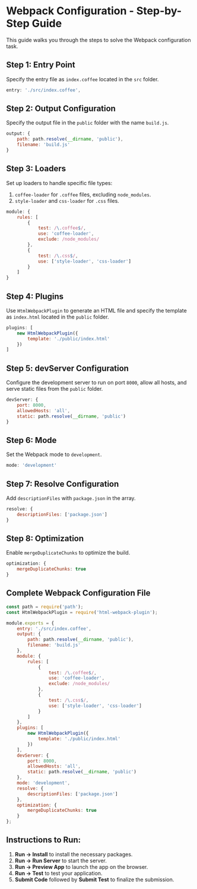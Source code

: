 
# Webpack Configuration - Step-by-Step Guide

This guide walks you through the steps to solve the Webpack configuration task.

## Step 1: Entry Point
Specify the entry file as `index.coffee` located in the `src` folder.

```js
entry: './src/index.coffee',
```

## Step 2: Output Configuration
Specify the output file in the `public` folder with the name `build.js`.

```js
output: {
    path: path.resolve(__dirname, 'public'),
    filename: 'build.js'
}
```

## Step 3: Loaders
Set up loaders to handle specific file types:
1. `coffee-loader` for `.coffee` files, excluding `node_modules`.
2. `style-loader` and `css-loader` for `.css` files.

```js
module: {
    rules: [
        {
            test: /\.coffee$/,
            use: 'coffee-loader',
            exclude: /node_modules/
        },
        {
            test: /\.css$/,
            use: ['style-loader', 'css-loader']
        }
    ]
}
```

## Step 4: Plugins
Use `HtmlWebpackPlugin` to generate an HTML file and specify the template as `index.html` located in the `public` folder.

```js
plugins: [
    new HtmlWebpackPlugin({
        template: './public/index.html'
    })
]
```

## Step 5: devServer Configuration
Configure the development server to run on port `8000`, allow all hosts, and serve static files from the `public` folder.

```js
devServer: {
    port: 8000,
    allowedHosts: 'all',
    static: path.resolve(__dirname, 'public')
}
```

## Step 6: Mode
Set the Webpack mode to `development`.

```js
mode: 'development'
```

## Step 7: Resolve Configuration
Add `descriptionFiles` with `package.json` in the array.

```js
resolve: {
    descriptionFiles: ['package.json']
}
```

## Step 8: Optimization
Enable `mergeDuplicateChunks` to optimize the build.

```js
optimization: {
    mergeDuplicateChunks: true
}
```

## Complete Webpack Configuration File

```js
const path = require('path');
const HtmlWebpackPlugin = require('html-webpack-plugin');

module.exports = {
    entry: './src/index.coffee',
    output: {
        path: path.resolve(__dirname, 'public'),
        filename: 'build.js'
    },
    module: {
        rules: [
            {
                test: /\.coffee$/,
                use: 'coffee-loader',
                exclude: /node_modules/
            },
            {
                test: /\.css$/,
                use: ['style-loader', 'css-loader']
            }
        ]
    },
    plugins: [
        new HtmlWebpackPlugin({
            template: './public/index.html'
        })
    ],
    devServer: {
        port: 8000,
        allowedHosts: 'all',
        static: path.resolve(__dirname, 'public')
    },
    mode: 'development',
    resolve: {
        descriptionFiles: ['package.json']
    },
    optimization: {
        mergeDuplicateChunks: true
    }
};
```

## Instructions to Run:
1. **Run -> Install** to install the necessary packages.
2. **Run -> Run Server** to start the server.
3. **Run -> Preview App** to launch the app on the browser.
4. **Run -> Test** to test your application.
5. **Submit Code** followed by **Submit Test** to finalize the submission.
